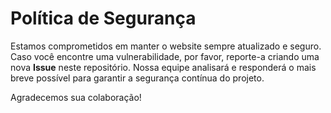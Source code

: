 # Política de Segurança

Estamos comprometidos em manter o website sempre atualizado e seguro. Caso você encontre uma vulnerabilidade, por favor, reporte-a criando uma nova **Issue** neste repositório. Nossa equipe analisará e responderá o mais breve possível para garantir a segurança contínua do projeto.

Agradecemos sua colaboração!
